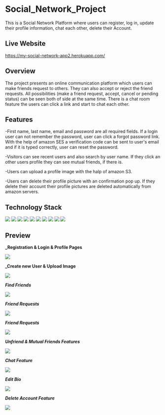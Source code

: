 # Social_Network_Project

This is a Social Network Platform where users can register, log in, update their profile information, chat each other, delete their Account.

## Live Website
https://my-social-network-app2.herokuapp.com/

## Overview
The project presents an online communication platform which users can make friends request to others. 
They can also accept or reject the friend requests. All possibilities (make a friend request, accept, cancel or pending status) can be seen both of side at the same time. 
There is a chat room feature the users can click a link and start to chat each other. 

## Features
  
-First name, last name, email and password are all required fields. If a login user can not remember the password, user can click a forgot password link.
 With the help of amazon SES a verification code can be sent to user's email and if it is typed correctly, user can reset the password.
 
-Visitors can see recent users and also search by user name. If they click an other users profile they can see mutual friends, if there is.

-Users can upload a profile image with the halp of amazon S3.

-Users can delete their profile picture with an confirmation pop up. If they delete their account their profile pictures are deleted automatically from amazon servers.
 

## Technology Stack
 <span><img src="https://img.shields.io/badge/PostgreSQL-fuchsia?style=for-the-badge&logo=postgresql&logoColor=white"></span>
 <span><img src="https://img.shields.io/badge/JavaScript-yellow?style=for-the-badge&logo=javascript&logoColor=white"></span>
 <span><img src="https://img.shields.io/badge/React-blue?style=for-the-badge&logo=react&logoColor=white"></span>
 <span><img src="https://img.shields.io/badge/Redux-purple?style=for-the-badge&logo=redux&logoColor=white"></span>
 <span><img src="https://img.shields.io/badge/Express-lightgrey?style=for-the-badge&logo=express&logoColor=white"></span>
 <span><img src="https://img.shields.io/badge/NodeJS-brightgreen?style=for-the-badge&logo=nodedotjs&logoColor=white"></span>
 <span><img src="https://img.shields.io/badge/Socket.IO-blueviolet?style=for-the-badge&logo=socketio&logoColor=white"></span>
 <span><img src="https://img.shields.io/badge/S3-red?style=for-the-badge&logo=amazon&logoColor=white"></span>
 <span><img src="https://img.shields.io/badge/SES-orange?style=for-the-badge&logo=amazon&logoColor=white"></span>
 <span><img src="https://img.shields.io/badge/bcrypt-brown?style=for-the-badge&logo=bcrypt&logoColor=white"></span>
  
  
  
  
## Preview
  
   **_Registration & Login & Profile Pages**
  
<img src="client/public/social_register_login.gif">
  
  <br>
  
  **_Create new User & Upload Image**
  
<img src="client/public/social_create_new_user_upload_image.gif">
  
  <br>
  
 **_Find Friends_**
  
<img src="client/public/social_find_people.gif">
  
  <br>
  
 **_Friend Requests_**
  
 <img src="client/public/social_make_accept_friend_request.gif">
  
 <br>
  
 **_Friend Requests_**
  
 <img src="client/public/social_friend_requests.gif">
  
 <br>
  
 **_Unfriend & Mutual Friends Features_**
  
 <img src="client/public/social_unfriend_mutual_friend.gif">
  
 <br>
  
 **_Chat Feature_**
  
 <img src="client/public/social_chat_feature.gif">
  
 <br>
  
 **_Edit Bio_**
  
 <img src="client/public/social_bio_add_edit.gif">
  
 <br>
  
 **_Delete Account Feature_**
  
<img src="client/public/social_chat_delete_account.gif">
  



  
